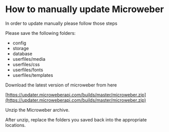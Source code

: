 # How to manually update Microweber

In order to update manually please follow those steps



Please save the following folders:

* config
* storage
* database
* userfiles/media
* userfiles/css
* userfiles/fonts
* userfiles/templates



Download the latest version of microweber from here&#x20;

[https://updater.microweberapi.com/builds/master/microweber.zip](https://updater.microweberapi.com/builds/master/microweber.zip)

Unzip the Microweber archive.&#x20;

After unzip, replace the folders you saved back into the appropriate locations.



